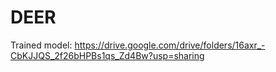 # DEER
Trained model: https://drive.google.com/drive/folders/16axr_-CbKJJQS_2f26bHPBs1qs_Zd4Bw?usp=sharing
